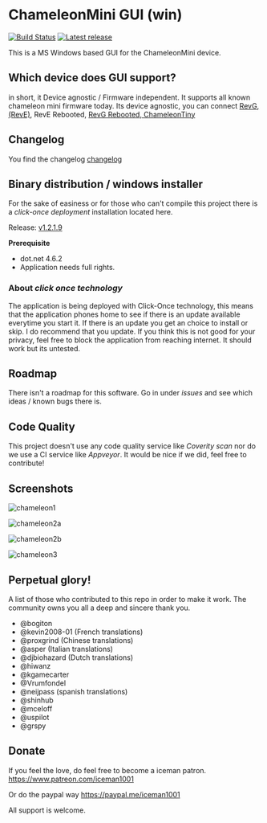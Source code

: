 # ChameleonMini GUI (win)
[![Build Status](https://travis-ci.org/iceman1001/ChameleonMini-rebootedGUI.svg?branch=master)](https://travis-ci.org/iceman1001/ChameleonMini-rebootedGUI)
[![Latest release](https://img.shields.io/github/release/iceman1001/ChameleonMini-rebootedGUI.svg)](https://github.com/iceman1001/ChameleonMini-rebootedGUI/releases/latest)


This is a MS Windows based GUI for the ChameleonMini device.


## Which device does GUI support?
in short, it Device agnostic / Firmware independent.
It supports all known chameleon mini firmware today. Its device agnostic, you can connect
[RevG, (RevE)](https://kasper-oswald.de/gb/chameleonmini/),
RevE Rebooted,
[RevG Rebooted, ChameleonTiny](https://www.indiegogo.com/projects/chameleonmini-rev-g-chameleontiny-by-proxgrind#/)

## Changelog
You find the changelog 
[changelog](https://github.com/iceman1001/ChameleonMini-rebootedGUI/blob/master/CHANGELOG.md) 


## Binary distribution / windows installer
For the sake of easiness or for those who can't compile this project there is a _click-once deployment_ installation located here.

Release: [v1.2.1.9](http://www.icesql.se/download/ChameleonMiniGUI/publish.htm)

__Prerequisite__
* dot.net 4.6.2
* Application needs full rights.

### About _click once technology_
The application is being deployed with Click-Once technology, this means that the application phones home to see if there is an update available everytime you start it. If there is an update you get an choice to install or skip.  I do recommend that you update. If you think this is not good for your privacy,  feel free to block the application from reaching internet.  It should work but its untested.


## Roadmap
There isn't a roadmap for this software. Go in under _issues_ and see which ideas / known bugs there is.

## Code Quality
This project doesn't use any code quality service like _Coverity scan_  nor do we use a CI service like _Appveyor_.
It would be nice if we did,  feel free to contribute!

## Screenshots
![chameleon1](https://user-images.githubusercontent.com/34060135/37828799-90af7bba-2e94-11e8-98d2-d832ddfd720d.jpg)

![chameleon2a](https://user-images.githubusercontent.com/34060135/37828802-9261fd02-2e94-11e8-8e30-b4b075d51043.jpg)

![chameleon2b](https://user-images.githubusercontent.com/34060135/37828804-942a1a3e-2e94-11e8-895c-339078081a95.jpg)

![chameleon3](https://user-images.githubusercontent.com/34060135/37828807-95be31e6-2e94-11e8-8bcd-e8a35ecd1cde.jpg)


## Perpetual glory!

A list of those who contributed to this repo in order to make it work. The community owns you all a deep and sincere thank you.
- @bogiton 
- @kevin2008-01 (French translations)
- @proxgrind (Chinese translations)
- @asper (Italian translations)
- @djbiohazard (Dutch translations)
- @hiwanz
- @kgamecarter
- @Vrumfondel
- @neijpass (spanish translations)
- @shinhub
- @mceloff
- @uspilot
- @grspy


## Donate
If you feel the love,  do feel free to become a iceman patron.
https://www.patreon.com/iceman1001 

Or do the paypal way
https://paypal.me/iceman1001

All support is welcome.
